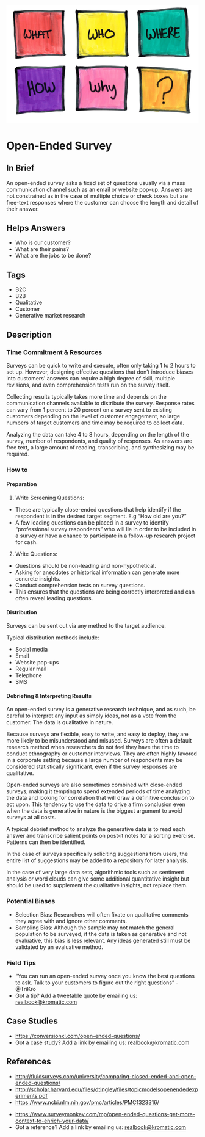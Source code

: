 ![](/assets/illustration-surveysopenendedv2-what-who-where-why-how-squares.png)
# Open-Ended Survey

## In Brief

An open-ended survey asks a fixed set of questions usually via a mass communication channel such as an email or website pop-up. Answers are not constrained as in the case of multiple choice or check boxes but are free-text responses where the customer can choose the length and detail of their answer.

## Helps Answers
- Who is our customer?
- What are their pains?
- What are the jobs to be done?

## Tags
- B2C
- B2B
- Qualitative
- Customer
- Generative market research

## Description

### Time Commitment & Resources
Surveys can be quick to write and execute, often only taking 1 to 2 hours to set up. However, designing effective questions that don’t introduce biases into customers' answers can require a high degree of skill, multiple revisions, and even comprehension tests run on the survey itself.

Collecting results typically takes more time and depends on the communication channels available to distribute the survey. Response rates can vary from 1 percent to 20 percent on a survey sent to existing customers depending on the level of customer engagement, so large numbers of target customers and time may be required to collect data.

Analyzing the data can take 4 to 8 hours, depending on the length of the survey, number of respondents, and quality of responses. As answers are free text, a large amount of reading, transcribing, and synthesizing may be required.

### How to

#### Preparation
1. Write Screening Questions: 
  * These are typically close-ended questions that help identify if the respondent is in the desired target segment. E.g “How old are you?” 
  * A few leading questions can be placed in a survey to identify “professional survey respondents” who will lie in order to be included in a survey or have a chance to participate in a follow-up research project for cash.
  
2. Write Questions: 
  * Questions should be non-leading and non-hypothetical. 
  * Asking for anecdotes or historical information can generate more concrete insights. 
  * Conduct comprehension tests on survey questions. 
  * This ensures that the questions are being correctly interpreted and can often reveal leading questions.

#### Distribution
Surveys can be sent out via any method to the target audience.

Typical distribution methods include:
- Social media
- Email
- Website pop-ups
- Regular mail
- Telephone
- SMS

#### Debriefing & Interpreting Results
An open-ended survey is a generative research technique, and as such, be careful to interpret any input as simply ideas, not as a vote from the customer. The data is qualitative in nature. 

Because surveys are flexible, easy to write, and easy to deploy, they are more likely to be misunderstood and misused. Surveys are often a default research method when researchers do not feel they have the time to conduct ethnography or customer interviews. They are often highly favored in a corporate setting because a large number of respondents may be considered statistically significant, even if the survey responses are qualitative.

Open-ended surveys are also sometimes combined with close-ended surveys, making it tempting to spend extended periods of time analyzing the data and looking for correlation that will draw a definitive conclusion to act upon. This tendency to use the data to drive a firm conclusion even when the data is generative in nature is the biggest argument to avoid surveys at all costs.

A typical debrief method to analyze the generative data is to read each answer and transcribe salient points on post-it notes for a sorting exercise. Patterns can then be identified.

In the case of surveys specifically soliciting suggestions from users, the entire list of suggestions may be added to a repository for later analysis.

In the case of very large data sets, algorithmic tools such as sentiment analysis or word clouds can give some additional quantitative insight but should be used to supplement the qualitative insights, not replace them.

### Potential Biases
- Selection Bias: Researchers will often fixate on qualitative comments they agree with and ignore other comments.
- Sampling Bias: Although the sample may not match the general population to be surveyed, if the data is taken as generative and not evaluative, this bias is less relevant. Any ideas generated still must be validated by an evaluative method.

### Field Tips
- “You can run an open-ended survey once you know the best questions to ask. Talk to your customers to figure out the right questions” - @TriKro
- Got a tip? Add a tweetable quote by emailing us: [realbook@kromatic.com](mailto:realbook@kromatic.com)

## Case Studies

* https://conversionxl.com/open-ended-questions/
* Got a case study? Add a link by emailing us: [realbook@kromatic.com](mailto:realbook@kromatic.com)

## References
- http://fluidsurveys.com/university/comparing-closed-ended-and-open-ended-questions/
- http://scholar.harvard.edu/files/dtingley/files/topicmodelsopenendedexperiments.pdf
- https://www.ncbi.nlm.nih.gov/pmc/articles/PMC1323316/
* https://www.surveymonkey.com/mp/open-ended-questions-get-more-context-to-enrich-your-data/
* Got a reference? Add a link by emailing us: [realbook@kromatic.com](realbook@kromatic.com)